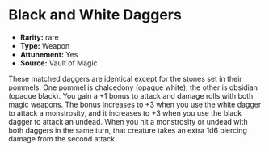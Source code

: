 
# Black and White Daggers

* **Rarity:** rare
* **Type:** Weapon
* **Attunement:** Yes
* **Source:** Vault of Magic


These matched daggers are identical except for the stones set in their pommels. One pommel is chalcedony (opaque white), the other is obsidian (opaque black). You gain a +1 bonus to attack and damage rolls with both magic weapons. The bonus increases to +3 when you use the white dagger to attack a monstrosity, and it increases to +3 when you use the black dagger to attack an undead. When you hit a monstrosity or undead with both daggers in the same turn, that creature takes an extra 1d6 piercing damage from the second attack.
